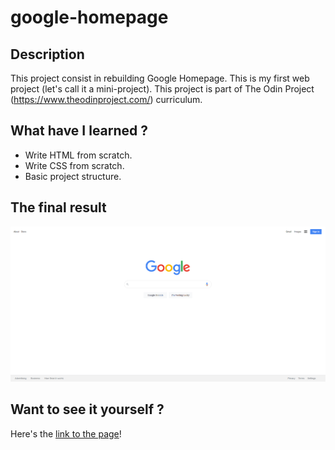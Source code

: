 # google-homepage

## Description
This project consist in rebuilding Google Homepage. This is my first web project (let's call it a mini-project). This project is part of The Odin Project (https://www.theodinproject.com/) curriculum.

## What have I learned ?
- Write HTML from scratch.
- Write CSS from scratch.
- Basic project structure.

## The final result
![Final product](resources\img\final_product.png)

## Want to see it yourself ?
Here's the <a href="https://itsmaximelau.github.io/google-homepage/"> link to the page</a>!
